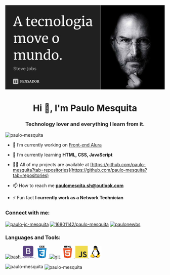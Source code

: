 <img width="auto" src="https://raw.githubusercontent.com/paulo-mesquita/paulo-mesquita/master/steve_jobs_a_tecnologia_move_o_mundo_lenlnjd.jpg">

<h1 align="center">Hi 👋, I'm Paulo Mesquita</h1>
<h3 align="center">Technology lover and everything I learn from it.</h3>

<p align="left"> <img src="https://komarev.com/ghpvc/?username=paulo-mesquita&label=Profile%20views&color=0e75b6&style=flat" alt="paulo-mesquita" /> </p>

- 🔭 I’m currently working on [Front-end Alura](https://github.com/paulo-mesquita/Alura)

- 🌱 I’m currently learning **HTML, CSS, JavaScript**

- 👨‍💻 All of my projects are available at [https://github.com/paulo-mesquita?tab=repositories](https://github.com/paulo-mesquita?tab=repositories)

- 📫 How to reach me **paulomesqita.sh@outlook.com**

- ⚡ Fun fact **I currently work as a Network Technician**

<h3 align="left">Connect with me:</h3>
<p align="left">
<a href="https://linkedin.com/in/paulo-jc-mesquita" target="blank"><img align="center" src="https://raw.githubusercontent.com/rahuldkjain/github-profile-readme-generator/master/src/images/icons/Social/linked-in-alt.svg" alt="paulo-jc-mesquita" height="30" width="40" /></a>
<a href="https://stackoverflow.com/users/16801142/paulo-mesquita" target="blank"><img align="center" src="https://raw.githubusercontent.com/rahuldkjain/github-profile-readme-generator/master/src/images/icons/Social/stack-overflow.svg" alt="16801142/paulo-mesquita" height="30" width="40" /></a>
<a href="https://instagram.com/paulonewbs" target="blank"><img align="center" src="https://raw.githubusercontent.com/rahuldkjain/github-profile-readme-generator/master/src/images/icons/Social/instagram.svg" alt="paulonewbs" height="30" width="40" /></a>
</p>

<h3 align="left">Languages and Tools:</h3>
<p align="left"> <a href="https://www.gnu.org/software/bash/" target="_blank"> <img src="https://www.vectorlogo.zone/logos/gnu_bash/gnu_bash-icon.svg" alt="bash" width="40" height="40"/> </a> <a href="https://getbootstrap.com" target="_blank"> <img src="https://raw.githubusercontent.com/devicons/devicon/master/icons/bootstrap/bootstrap-plain-wordmark.svg" alt="bootstrap" width="40" height="40"/> </a> <a href="https://www.w3schools.com/css/" target="_blank"> <img src="https://raw.githubusercontent.com/devicons/devicon/master/icons/css3/css3-original-wordmark.svg" alt="css3" width="40" height="40"/> </a> <a href="https://git-scm.com/" target="_blank"> <img src="https://www.vectorlogo.zone/logos/git-scm/git-scm-icon.svg" alt="git" width="40" height="40"/> </a> <a href="https://www.w3.org/html/" target="_blank"> <img src="https://raw.githubusercontent.com/devicons/devicon/master/icons/html5/html5-original-wordmark.svg" alt="html5" width="40" height="40"/> </a> <a href="https://developer.mozilla.org/en-US/docs/Web/JavaScript" target="_blank"> <img src="https://raw.githubusercontent.com/devicons/devicon/master/icons/javascript/javascript-original.svg" alt="javascript" width="40" height="40"/> </a> <a href="https://www.linux.org/" target="_blank"> <img src="https://raw.githubusercontent.com/devicons/devicon/master/icons/linux/linux-original.svg" alt="linux" width="40" height="40"/> </a> </p>

<p><img align="left" src="https://github-readme-stats.vercel.app/api/top-langs?username=paulo-mesquita&show_icons=true&locale=en&layout=compact" alt="paulo-mesquita" /></p>

<p>&nbsp;<img align="center" src="https://github-readme-stats.vercel.app/api?username=paulo-mesquita&show_icons=true&locale=en" alt="paulo-mesquita" /></p>
